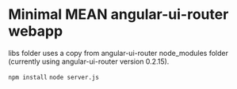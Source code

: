 # Minimal MEAN angular-ui-router webapp #

libs folder uses a copy from angular-ui-router node_modules folder (currently using angular-ui-router version 0.2.15).

`npm install`
`node server.js`
